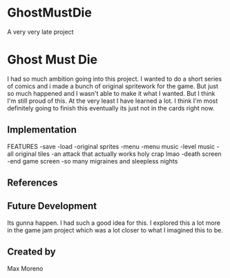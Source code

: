 # GhostMustDie
A very very late project
# Ghost Must Die
I had so much ambition going into this project. I wanted to do a short series of comics and i made a bunch of original spritework for the game. But just so much happened and I wasn't able to make it what I wanted. But I think I'm still proud of this. At the very least I have learned a lot. I think I'm most definitely going to finish this eventually its just not in the cards right now.

## Implementation
FEATURES
-save
-load
-original sprites
-menu
-menu music
-level music
-all original tiles
-an attack that actually works holy crap lmao
-death screen
-end game screen
-so many migraines and sleepless nights

## References

## Future Development
Its gunna happen. I had such a good idea for this. I explored this a lot more in the game jam project which was a lot closer to what I imagined this to be. 

## Created by
Max Moreno
